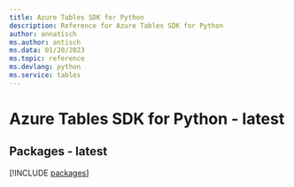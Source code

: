 ```yaml
---
title: Azure Tables SDK for Python
description: Reference for Azure Tables SDK for Python
author: annatisch
ms.author: antisch
ms.data: 01/20/2023
ms.topic: reference
ms.devlang: python
ms.service: tables
---
```

# Azure Tables SDK for Python - latest
## Packages - latest
[!INCLUDE [packages](tables-index.md)]